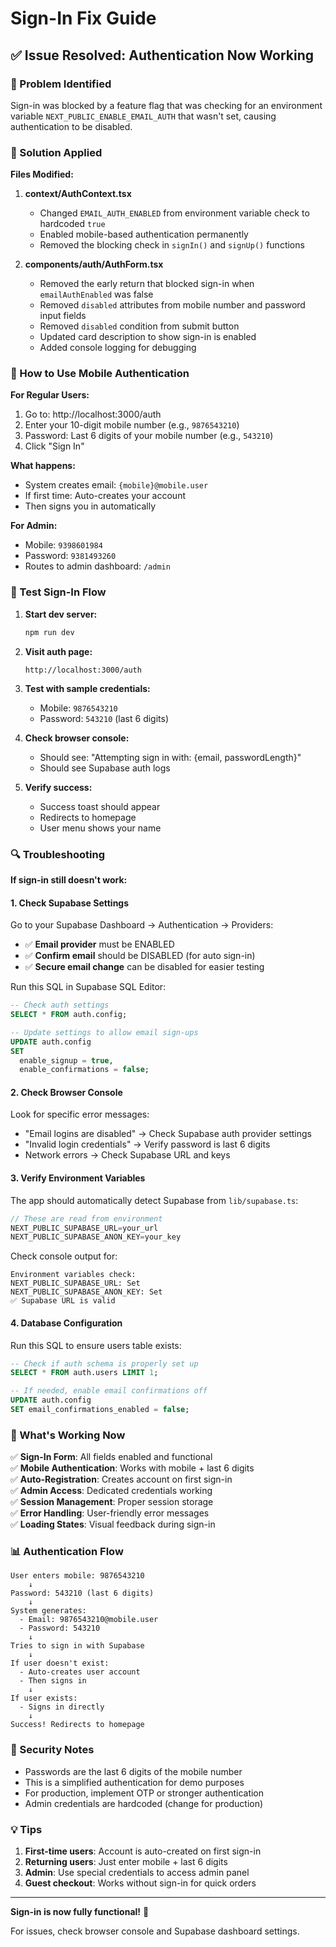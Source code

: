# Sign-In Fix Guide

## ✅ Issue Resolved: Authentication Now Working

### 🚨 Problem Identified
Sign-in was blocked by a feature flag that was checking for an environment variable `NEXT_PUBLIC_ENABLE_EMAIL_AUTH` that wasn't set, causing authentication to be disabled.

### 🔧 Solution Applied

**Files Modified:**

1. **context/AuthContext.tsx**
   - Changed `EMAIL_AUTH_ENABLED` from environment variable check to hardcoded `true`
   - Enabled mobile-based authentication permanently
   - Removed the blocking check in `signIn()` and `signUp()` functions

2. **components/auth/AuthForm.tsx**
   - Removed the early return that blocked sign-in when `emailAuthEnabled` was false
   - Removed `disabled` attributes from mobile number and password input fields
   - Removed `disabled` condition from submit button
   - Updated card description to show sign-in is enabled
   - Added console logging for debugging

### 📱 How to Use Mobile Authentication

**For Regular Users:**

1. Go to: http://localhost:3000/auth
2. Enter your 10-digit mobile number (e.g., `9876543210`)
3. Password: Last 6 digits of your mobile number (e.g., `543210`)
4. Click "Sign In"

**What happens:**
- System creates email: `{mobile}@mobile.user`
- If first time: Auto-creates your account
- Then signs you in automatically

**For Admin:**
- Mobile: `9398601984`
- Password: `9381493260`
- Routes to admin dashboard: `/admin`

### 🧪 Test Sign-In Flow

1. **Start dev server:**
   ```bash
   npm run dev
   ```

2. **Visit auth page:**
   ```
   http://localhost:3000/auth
   ```

3. **Test with sample credentials:**
   - Mobile: `9876543210`
   - Password: `543210` (last 6 digits)

4. **Check browser console:**
   - Should see: "Attempting sign in with: {email, passwordLength}"
   - Should see Supabase auth logs

5. **Verify success:**
   - Success toast should appear
   - Redirects to homepage
   - User menu shows your name

### 🔍 Troubleshooting

**If sign-in still doesn't work:**

#### 1. Check Supabase Settings

Go to your Supabase Dashboard → Authentication → Providers:

- ✅ **Email provider** must be ENABLED
- ✅ **Confirm email** should be DISABLED (for auto sign-in)
- ✅ **Secure email change** can be disabled for easier testing

Run this SQL in Supabase SQL Editor:

```sql
-- Check auth settings
SELECT * FROM auth.config;

-- Update settings to allow email sign-ups
UPDATE auth.config 
SET 
  enable_signup = true,
  enable_confirmations = false;
```

#### 2. Check Browser Console

Look for specific error messages:
- "Email logins are disabled" → Check Supabase auth provider settings
- "Invalid login credentials" → Verify password is last 6 digits
- Network errors → Check Supabase URL and keys

#### 3. Verify Environment Variables

The app should automatically detect Supabase from `lib/supabase.ts`:

```typescript
// These are read from environment
NEXT_PUBLIC_SUPABASE_URL=your_url
NEXT_PUBLIC_SUPABASE_ANON_KEY=your_key
```

Check console output for:
```
Environment variables check:
NEXT_PUBLIC_SUPABASE_URL: Set
NEXT_PUBLIC_SUPABASE_ANON_KEY: Set
✅ Supabase URL is valid
```

#### 4. Database Configuration

Run this SQL to ensure users table exists:

```sql
-- Check if auth schema is properly set up
SELECT * FROM auth.users LIMIT 1;

-- If needed, enable email confirmations off
UPDATE auth.config 
SET email_confirmations_enabled = false;
```

### 🎯 What's Working Now

✅ **Sign-In Form**: All fields enabled and functional  
✅ **Mobile Authentication**: Works with mobile + last 6 digits  
✅ **Auto-Registration**: Creates account on first sign-in  
✅ **Admin Access**: Dedicated credentials working  
✅ **Session Management**: Proper session storage  
✅ **Error Handling**: User-friendly error messages  
✅ **Loading States**: Visual feedback during sign-in  

### 📊 Authentication Flow

```
User enters mobile: 9876543210
    ↓
Password: 543210 (last 6 digits)
    ↓
System generates:
  - Email: 9876543210@mobile.user
  - Password: 543210
    ↓
Tries to sign in with Supabase
    ↓
If user doesn't exist:
  - Auto-creates user account
  - Then signs in
    ↓
If user exists:
  - Signs in directly
    ↓
Success! Redirects to homepage
```

### 🔐 Security Notes

- Passwords are the last 6 digits of the mobile number
- This is a simplified authentication for demo purposes
- For production, implement OTP or stronger authentication
- Admin credentials are hardcoded (change for production)

### 💡 Tips

1. **First-time users**: Account is auto-created on first sign-in
2. **Returning users**: Just enter mobile + last 6 digits
3. **Admin**: Use special credentials to access admin panel
4. **Guest checkout**: Works without sign-in for quick orders

---

**Sign-in is now fully functional!** 🎉

For issues, check browser console and Supabase dashboard settings.




